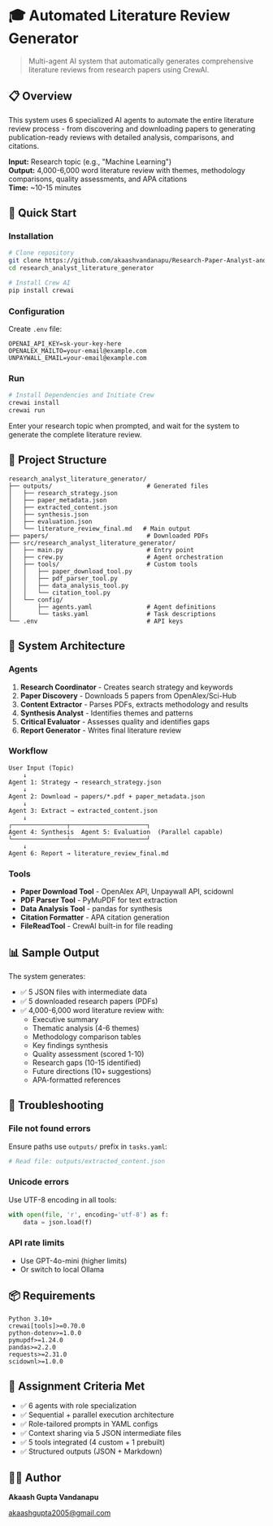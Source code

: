 # 🎓 Automated Literature Review Generator

> Multi-agent AI system that automatically generates comprehensive literature reviews from research papers using CrewAI.

## 📋 Overview

This system uses 6 specialized AI agents to automate the entire literature review process - from discovering and downloading papers to generating publication-ready reviews with detailed analysis, comparisons, and citations.

**Input:** Research topic (e.g., "Machine Learning")  
**Output:** 4,000-6,000 word literature review with themes, methodology comparisons, quality assessments, and APA citations  
**Time:** ~10-15 minutes

## 🚀 Quick Start

### Installation

```bash
# Clone repository
git clone https://github.com/akaashvandanapu/Research-Paper-Analyst-and-Literature-Review-Generation-Agent--CREW-AI
cd research_analyst_literature_generator

# Install Crew AI
pip install crewai

```

### Configuration

Create `.env` file:

```env
OPENAI_API_KEY=sk-your-key-here
OPENALEX_MAILTO=your-email@example.com
UNPAYWALL_EMAIL=your-email@example.com
```

### Run

```bash
# Install Dependencies and Initiate Crew
crewai install
crewai run
```

Enter your research topic when prompted, and wait for the system to generate the complete literature review.

## 📁 Project Structure

```
research_analyst_literature_generator/
├── outputs/                          # Generated files
│   ├── research_strategy.json
│   ├── paper_metadata.json
│   ├── extracted_content.json
│   ├── synthesis.json
│   ├── evaluation.json
│   └── literature_review_final.md   # Main output
├── papers/                           # Downloaded PDFs
├── src/research_analyst_literature_generator/
│   ├── main.py                       # Entry point
│   ├── crew.py                       # Agent orchestration
│   ├── tools/                        # Custom tools
│   │   ├── paper_download_tool.py
│   │   ├── pdf_parser_tool.py
│   │   ├── data_analysis_tool.py
│   │   └── citation_tool.py
│   └── config/
│       ├── agents.yaml               # Agent definitions
│       └── tasks.yaml                # Task descriptions
└── .env                              # API keys
```

## 🤖 System Architecture

### Agents

1. **Research Coordinator** - Creates search strategy and keywords
2. **Paper Discovery** - Downloads 5 papers from OpenAlex/Sci-Hub
3. **Content Extractor** - Parses PDFs, extracts methodology and results
4. **Synthesis Analyst** - Identifies themes and patterns
5. **Critical Evaluator** - Assesses quality and identifies gaps
6. **Report Generator** - Writes final literature review

### Workflow

```
User Input (Topic)
    ↓
Agent 1: Strategy → research_strategy.json
    ↓
Agent 2: Download → papers/*.pdf + paper_metadata.json
    ↓
Agent 3: Extract → extracted_content.json
    ↓
┌───────────────┬─────────────────────┐
Agent 4: Synthesis  Agent 5: Evaluation  (Parallel capable)
└───────────────┴─────────────────────┘
    ↓
Agent 6: Report → literature_review_final.md
```

### Tools

- **Paper Download Tool** - OpenAlex API, Unpaywall API, scidownl
- **PDF Parser Tool** - PyMuPDF for text extraction
- **Data Analysis Tool** - pandas for synthesis
- **Citation Formatter** - APA citation generation
- **FileReadTool** - CrewAI built-in for file reading

## 📊 Sample Output

The system generates:

- ✅ 5 JSON files with intermediate data
- ✅ 5 downloaded research papers (PDFs)
- ✅ 4,000-6,000 word literature review with:
  - Executive summary
  - Thematic analysis (4-6 themes)
  - Methodology comparison tables
  - Key findings synthesis
  - Quality assessment (scored 1-10)
  - Research gaps (10-15 identified)
  - Future directions (10+ suggestions)
  - APA-formatted references

## 🔧 Troubleshooting

### File not found errors

Ensure paths use `outputs/` prefix in `tasks.yaml`:

```yaml
# Read file: outputs/extracted_content.json
```

### Unicode errors

Use UTF-8 encoding in all tools:

```python
with open(file, 'r', encoding='utf-8') as f:
    data = json.load(f)
```

### API rate limits

- Use GPT-4o-mini (higher limits)
- Or switch to local Ollama

## 📦 Requirements

```
Python 3.10+
crewai[tools]>=0.70.0
python-dotenv>=1.0.0
pymupdf>=1.24.0
pandas>=2.2.0
requests>=2.31.0
scidownl>=1.0.0
```

## 🎯 Assignment Criteria Met

- ✅ 6 agents with role specialization
- ✅ Sequential + parallel execution architecture
- ✅ Role-tailored prompts in YAML configs
- ✅ Context sharing via 5 JSON intermediate files
- ✅ 5 tools integrated (4 custom + 1 prebuilt)
- ✅ Structured outputs (JSON + Markdown)

## 👨‍💻 Author

**Akaash Gupta Vandanapu**  

akaashgupta2005@gmail.com